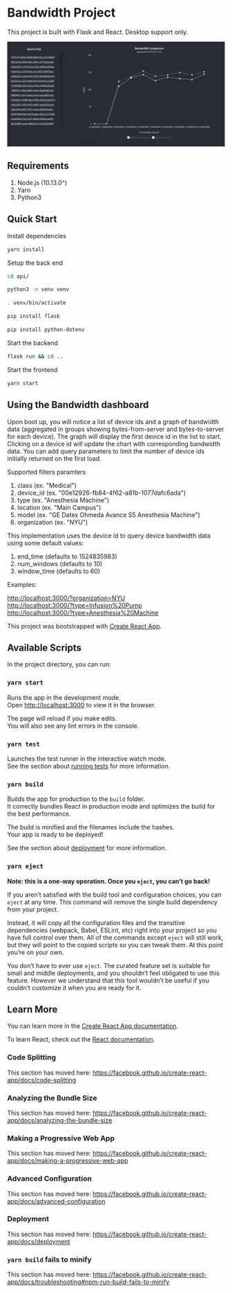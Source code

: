 # Bandwidth Project

This project is built with Flask and React. Desktop support only.

![Screenshot](./public/screenshot.png)

## Requirements

1. Node.js (10.13.0^)
2. Yarn
3. Python3

## Quick Start

Install dependencies

```bash
yarn install
```

Setup the back end

```bash
cd api/
```

```bash
python3 -m venv venv
```

```bash
. venv/bin/activate
```

```bash
pip install flask
```

```bash
pip install python-dotenv
```

Start the backend

```bash
flask run && cd ..
```

Start the frontend
```bash
yarn start
```

## Using the Bandwidth dashboard

Upon boot up, you will notice a list of device ids and a graph of bandwidth data (aggregated in groups showing bytes-from-server and bytes-to-server for each device). The graph will display the first device id in the list to start. Clicking on a device id will update the chart with corresponding bandwidth data. You can add query parameters to limit the number of device ids initially returned on the first load.

Supported filters paramters

1. class (ex. "Medical")
2. device_id (ex. "00e12926-fb84-4f62-a81b-1077dafc6ada")
3. type (ex. "Anesthesia Machine")
4. location (ex. "Main Campus")
5. model (ex. "GE Datex Ohmeda Avance S5 Anesthesia Machine")
6. organization (ex. "NYU")

This implementation uses the device id to query device bandwidth data using some default values:

1. end_time (defaults to 1524835983)
2. num_windows (defaults to 10)
3. window_time (defaults to 60)

Examples:

[http://localhost:3000/?organization=NYU][1]<br>
[http://localhost:3000/?type=Infusion%20Pump][2]<br>
[http://localhost:3000/?type=Anesthesia%20Machine][3]<br>

This project was bootstrapped with [Create React App](https://github.com/facebook/create-react-app).

## Available Scripts

In the project directory, you can run:

### `yarn start`

Runs the app in the development mode.<br />
Open [http://localhost:3000](http://localhost:3000) to view it in the browser.

The page will reload if you make edits.<br />
You will also see any lint errors in the console.

### `yarn test`

Launches the test runner in the interactive watch mode.<br />
See the section about [running tests](https://facebook.github.io/create-react-app/docs/running-tests) for more information.

### `yarn build`

Builds the app for production to the `build` folder.<br />
It correctly bundles React in production mode and optimizes the build for the best performance.

The build is minified and the filenames include the hashes.<br />
Your app is ready to be deployed!

See the section about [deployment](https://facebook.github.io/create-react-app/docs/deployment) for more information.

### `yarn eject`

**Note: this is a one-way operation. Once you `eject`, you can’t go back!**

If you aren’t satisfied with the build tool and configuration choices, you can `eject` at any time. This command will remove the single build dependency from your project.

Instead, it will copy all the configuration files and the transitive dependencies (webpack, Babel, ESLint, etc) right into your project so you have full control over them. All of the commands except `eject` will still work, but they will point to the copied scripts so you can tweak them. At this point you’re on your own.

You don’t have to ever use `eject`. The curated feature set is suitable for small and middle deployments, and you shouldn’t feel obligated to use this feature. However we understand that this tool wouldn’t be useful if you couldn’t customize it when you are ready for it.

## Learn More

You can learn more in the [Create React App documentation](https://facebook.github.io/create-react-app/docs/getting-started).

To learn React, check out the [React documentation](https://reactjs.org/).

### Code Splitting

This section has moved here: https://facebook.github.io/create-react-app/docs/code-splitting

### Analyzing the Bundle Size

This section has moved here: https://facebook.github.io/create-react-app/docs/analyzing-the-bundle-size

### Making a Progressive Web App

This section has moved here: https://facebook.github.io/create-react-app/docs/making-a-progressive-web-app

### Advanced Configuration

This section has moved here: https://facebook.github.io/create-react-app/docs/advanced-configuration

### Deployment

This section has moved here: https://facebook.github.io/create-react-app/docs/deployment

### `yarn build` fails to minify

This section has moved here: https://facebook.github.io/create-react-app/docs/troubleshooting#npm-run-build-fails-to-minify

[1]: http://localhost:3000/?organization=NYU
[2]: http://localhost:3000/?type=Infusion%20Pump
[3]: http://localhost:3000/?type=Anesthesia%20Machine
